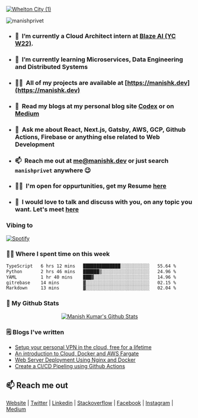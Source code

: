 <a href="https://manishk.dev">![Whelton City (1)](https://github.com/manishprivet/manishprivet/assets/54291836/a77122a6-f348-4d84-bf6d-ce9b000fbc41)</a>

<p align="left"> <img src="https://komarev.com/ghpvc/?username=manishprivet" alt="manishprivet" /> </p>

- ### 🔭&nbsp; I’m currently a Cloud Architect intern at [Blaze AI (YC W22)](https://withblaze.app).

- ### 🌱 &nbsp;I’m currently learning **Microservices, Data Engineering and Distributed Systems**

- ### 👨‍💻&nbsp; All of my projects are available at [https://manishk.dev](https://manishk.dev)

- ### 📝&nbsp; Read my blogs at my personal blog site [Codex](https://blog.manishk.dev) or on [Medium](https://medium.com/@manishprivet)

- ### 💬 &nbsp;Ask me about **React, Next.js, Gatsby, AWS, GCP, Github Actions, Firebase or anything else related to Web Development**

- ### 📫&nbsp; Reach me out at <a href="mailto:me@manishk.dev"><b>me@manishk.dev</b></a> or just search `manishprivet` anywhere 😉

- ### 👨‍💼&nbsp; I'm open for oppurtunities, get my Resume [here](https://manishk.dev/resume.pdf)

- ### 🤝&nbsp; I would love to talk and discuss with you, on any topic you want. Let's meet [here](https://calendly.com/manishprivet/15min)

### Vibing to
[![Spotify](https://spotify-live.vercel.app/api/spotify)](https://open.spotify.com/user/ak6rgwer8utlykvcgi7gc73mq)

### 👨‍💻 Where I spent time on this week
<!--START_SECTION:waka-->

```txt
TypeScript   6 hrs 12 mins   ██████████████░░░░░░░░░░░   55.64 %
Python       2 hrs 46 mins   ██████▒░░░░░░░░░░░░░░░░░░   24.96 %
YAML         1 hr 40 mins    ███▓░░░░░░░░░░░░░░░░░░░░░   14.96 %
gitrebase    14 mins         ▓░░░░░░░░░░░░░░░░░░░░░░░░   02.15 %
Markdown     13 mins         ▓░░░░░░░░░░░░░░░░░░░░░░░░   02.04 %
```

<!--END_SECTION:waka-->

### 👀 My Github Stats

<p align="center"> <a href="https://git.io/streak-stats"><img alt="Manish Kumar's Github Stats" src="http://github-readme-streak-stats.herokuapp.com?user=manishprivet&theme=onedark&hide_border=true" /></a> </p>


<!-- <a href="https://github.com/manishprivet/github-readme-stats"><img alt="Manish Kumar's Github Stats" src="https://github-readme-stats.vercel.app/api?username=manishprivet&show_icons=true&count_private=true&theme=github_dark&hide_border=true&bg_color=0D1117" /></a>
  <a href="https://github.com/manishprivet/github-readme-stats"><img alt="Manish Kumar's Top Languages" src="https://github-readme-stats.vercel.app/api/top-langs/?username=manishprivet&langs_count=8&count_private=true&layout=compact&theme=react&hide_border=true&bg_color=0D1117" /></a> -->

<!-- [![Top Langs](https://github-readme-stats.vercel.app/api/top-langs/?username=manishprivet&layout=compact)](https://github.com/manishprivet) -->
<!-- ![Coder rank](https://cr-ss-service.azurewebsites.net/api/ScreenShot?widget=summary&username=manishprivet&width=250) -->

<!-- ![Manish's github activity graph](https://activity-graph.herokuapp.com/graph?username=manishprivet&theme=nord&bg_color=0D1117&hide_border=true) -->

### 🗒 Blogs I've written
- [Setup your personal VPN in the cloud, free for a lifetime](https://medium.com/tech-iiitg/setup-your-personal-vpn-in-the-cloud-free-for-a-lifetime-52e93b3e30b5)
- [An introduction to Cloud, Docker and AWS Fargate](https://medium.com/@manishprivet/hey-folks-e4a300a5465c?source=rss-7d6d2d7e2bab------2)
- [Web Server Deployment Using Nginx and Docker](https://blog.manishk.dev/server-deployment-using-nginx-and-docker/)
- [Create a CI/CD Pipeling using Github Actions](https://blog.manishk.dev/create-a-ci-cd-pipeline-using-github-actions/)

## 📫 Reach me out
<a href="https://manishk.dev" target="blank">Website</a> | 
<a href="https://twitter.com/manishprivet" target="blank">Twitter</a> | 
<a href="https://linkedin.com/in/manishprivet" target="blank">Linkedin</a> | 
<a href="https://stackoverflow.com/users/manishprivet" target="blank">Stackoverflow</a> | 
<a href="https://fb.com/manishprivet" target="blank">Facebook</a> | 
<a href="https://instagram.com/manishprivet" target="blank">Instagram</a> | 
<a href="https://medium.com/@manishprivet" target="blank">Medium</a>
